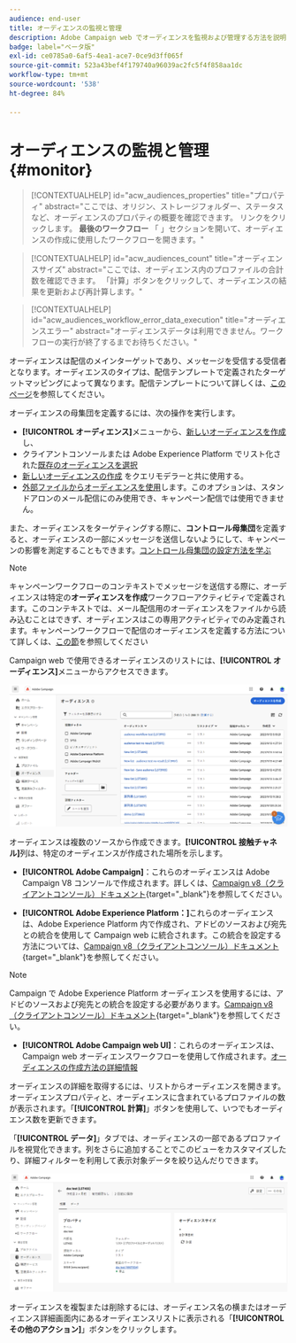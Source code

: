 ```yaml
---
audience: end-user
title: オーディエンスの監視と管理
description: Adobe Campaign web でオーディエンスを監視および管理する方法を説明します
badge: label="ベータ版"
exl-id: ce0785a0-6af5-4ea1-ace7-0ce9d3ff065f
source-git-commit: 523a43bef4f179740a96039ac2fc5f4f858aa1dc
workflow-type: tm+mt
source-wordcount: '538'
ht-degree: 84%

---
```


# オーディエンスの監視と管理 {#monitor}

>[!CONTEXTUALHELP]
>id="acw_audiences_properties"
>title="プロパティ"
>abstract="ここでは、オリジン、ストレージフォルダー、ステータスなど、オーディエンスのプロパティの概要を確認できます。 リンクをクリックします。 **最後のワークフロー** 「 」セクションを開いて、オーディエンスの作成に使用したワークフローを開きます。"

>[!CONTEXTUALHELP]
>id="acw_audiences_count"
>title="オーディエンスサイズ"
>abstract="ここでは、オーディエンス内のプロファイルの合計数を確認できます。 「計算」ボタンをクリックして、オーディエンスの結果を更新および再計算します。"

>[!CONTEXTUALHELP]
>id="acw_audiences_workflow_error_data_execution"
>title="オーディエンスエラー"
>abstract="オーディエンスデータは利用できません。ワークフローの実行が終了するまでお待ちください。"

オーディエンスは配信のメインターゲットであり、メッセージを受信する受信者となります。オーディエンスのタイプは、配信テンプレートで定義されたターゲットマッピングによって異なります。配信テンプレートについて詳しくは、[このページ](../msg/delivery-template.md)を参照してください。

オーディエンスの母集団を定義するには、次の操作を実行します。

* **[!UICONTROL オーディエンス]**&#x200B;メニューから、[新しいオーディエンスを作成](create-audience.md)し、
* クライアントコンソールまたは Adobe Experience Platform でリスト化された[既存のオーディエンスを選択](add-audience.md)
* [新しいオーディエンスの作成](../query/query-modeler-overview.md) をクエリモデラーと共に使用する。
* [外部ファイルからオーディエンスを使用](file-audience.md)します。このオプションは、スタンドアロンのメール配信にのみ使用でき、キャンペーン配信では使用できません。

また、オーディエンスをターゲティングする際に、**コントロール母集団**&#x200B;を定義すると、オーディエンスの一部にメッセージを送信しないようにして、キャンペーンの影響を測定することもできます。[コントロール母集団の設定方法を学ぶ](control-group.md)

>[!NOTE]
>
>キャンペーンワークフローのコンテキストでメッセージを送信する際に、オーディエンスは特定の&#x200B;**オーディエンスを作成**&#x200B;ワークフローアクティビティで定義されます。このコンテキストでは、メール配信用のオーディエンスをファイルから読み込むことはできず、オーディエンスはこの専用アクティビティでのみ定義されます。キャンペーンワークフローで配信のオーディエンスを定義する方法について詳しくは、[この節](../workflows/activities/build-audience.md)を参照してください

Campaign web で使用できるオーディエンスのリストには、**[!UICONTROL オーディエンス]**&#x200B;メニューからアクセスできます。

![](assets/audiences-list.png)

オーディエンスは複数のソースから作成できます。**[!UICONTROL 接触チャネル]**&#x200B;列は、特定のオーディエンスが作成された場所を示します。

* **[!UICONTROL Adobe Campaign]**：これらのオーディエンスは Adobe Campaign V8 コンソールで作成されます。詳しくは、[Campaign v8（クライアントコンソール）ドキュメント](https://experienceleague.adobe.com/docs/campaign/campaign-v8/audience/create-audiences/create-audiences.html?lang=ja){target="_blank"}を参照してください。

* **[!UICONTROL Adobe Experience Platform：]**&#x200B;これらのオーディエンスは、Adobe Experience Platform 内で作成され、アドビのソースおよび宛先との統合を使用して Campaign web に統合されます。この統合を設定する方法については、[Campaign v8（クライアントコンソール）ドキュメント](https://experienceleague.adobe.com/docs/campaign/campaign-v8/connect/ac-aep/ac-aep.html?lang=ja){target="_blank"}を参照してください。

>[!NOTE]
>
>Campaign で Adobe Experience Platform オーディエンスを使用するには、アドビのソースおよび宛先との統合を設定する必要があります。[Campaign v8（クライアントコンソール）ドキュメント](https://experienceleague.adobe.com/docs/campaign/campaign-v8/connect/ac-aep/ac-aep.html?lang=ja){target="_blank"}を参照してください。

* **[!UICONTROL Adobe Campaign web UI]**：これらのオーディエンスは、Campaign web オーディエンスワークフローを使用して作成されます。[オーディエンスの作成方法の詳細情報](create-audience.md)

オーディエンスの詳細を取得するには、リストからオーディエンスを開きます。オーディエンスプロパティと、オーディエンスに含まれているプロファイルの数が表示されます。「**[!UICONTROL 計算]**」ボタンを使用して、いつでもオーディエンス数を更新できます。

「**[!UICONTROL データ]**」タブでは、オーディエンスの一部であるプロファイルを視覚化できます。列をさらに追加することでこのビューをカスタマイズしたり、詳細フィルターを利用して表示対象データを絞り込んだりできます。

![](assets/audiences-details.png)

オーディエンスを複製または削除するには、オーディエンス名の横またはオーディエンス詳細画面内にあるオーディエンスリストに表示される「**[!UICONTROL その他のアクション]**」ボタンをクリックします。

